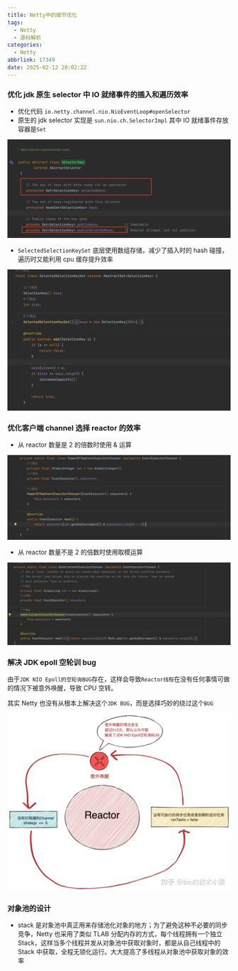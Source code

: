 ```yaml
---
title: Netty中的细节优化
tags:
  - Netty
  - 源码解析
categories:
  - Netty
abbrlink: 17349
date: 2025-02-12 20:02:22
---
```


### 优化 jdk 原生 selector 中 IO 就绪事件的插入和遍历效率

- 优化代码 `io.netty.channel.nio.NioEventLoop#openSelector`
- 原生的 jdk selector 实现是 `sun.nio.ch.SelectorImpl` 其中 IO 就绪事件存放容器是`Set`

![netty](/images/netty/01.png)

- `SelectedSelectionKeySet` 底层使用数组存储，减少了插入时的 hash 碰撞，遍历时又能利用 cpu 缓存提升效率

![netty](/images/netty/02.png)

### 优化客户端 channel 选择 reactor 的效率

- 从 reactor 数量是 2 的倍数时使用 & 运算

![netty](/images/netty/03.png)

- 从 reactor 数量不是 2 的倍数时使用取模运算

![netty](/images/netty/04.png)

### 解决 JDK epoll 空轮训 bug

由于`JDK NIO Epoll的空轮询BUG`存在，这样会导致`Reactor线程`在没有任何事情可做的情况下被意外唤醒，导致 CPU 空转。

其实 Netty 也没有从根本上解决这个`JDK BUG`，而是选择巧妙的绕过这个`BUG`

![netty](/images/netty/05.png)

### 对象池的设计

- stack 是对象池中真正用来存储池化对象的地方；为了避免这种不必要的同步竞争，Netty 也采用了类似 TLAB 分配内存的方式，每个线程拥有一个独立 Stack，这样当多个线程并发从对象池中获取对象时，都是从自己线程中的 Stack 中获取，全程无锁化运行。大大提高了多线程从对象池中获取对象的效率
